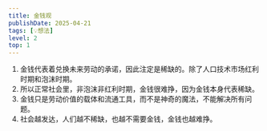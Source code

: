 ```yaml
---
title: 金钱观
publishDate: 2025-04-21
tags: [💡想法]
level: 2
top: 1
---
```


1. 金钱代表着兑换未来劳动的承诺，因此注定是稀缺的。除了人口技术市场红利时期和泡沫时期。
2. 所以正常社会里，非泡沫非红利时期，金钱很难挣，因为金钱本身代表稀缺。
3. 金钱只是劳动价值的载体和流通工具，而不是神奇的魔法，不能解决所有问题。
4. 社会越发达，人们越不稀缺，也越不需要金钱，金钱也越难挣。
